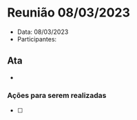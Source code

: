 
# Reunião 08/03/2023

- Data: 08/03/2023
- Participantes:

## Ata

- 

### Ações para serem realizadas

- [ ]